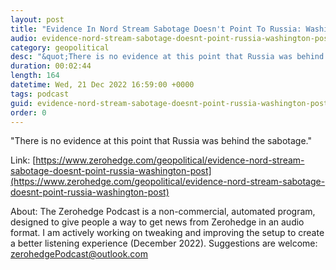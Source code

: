```yaml
---
layout: post
title: "Evidence In Nord Stream Sabotage Doesn't Point To Russia: Washington Post"
audio: evidence-nord-stream-sabotage-doesnt-point-russia-washington-post-0
category: geopolitical
desc: "&quot;There is no evidence at this point that Russia was behind the sabotage.&quot;"
duration: 00:02:44
length: 164
datetime: Wed, 21 Dec 2022 16:59:00 +0000
tags: podcast
guid: evidence-nord-stream-sabotage-doesnt-point-russia-washington-post-0
order: 0
---
```

&quot;There is no evidence at this point that Russia was behind the sabotage.&quot;

Link: [https://www.zerohedge.com/geopolitical/evidence-nord-stream-sabotage-doesnt-point-russia-washington-post](https://www.zerohedge.com/geopolitical/evidence-nord-stream-sabotage-doesnt-point-russia-washington-post)

About: The Zerohedge Podcast is a non-commercial, automated program, designed to give people a way to get news from Zerohedge in an audio format.  I am actively working on tweaking and improving the setup to create a better listening experience (December 2022).  Suggestions are welcome: [zerohedgePodcast@outlook.com](mailto:zerohedgePodcast@outlook.com)